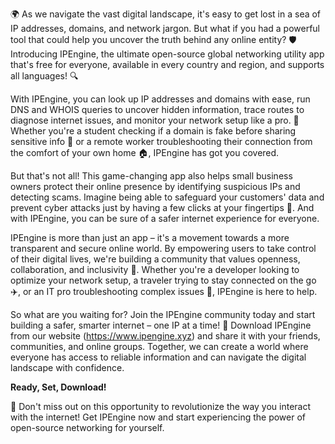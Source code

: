 🌍 As we navigate the vast digital landscape, it's easy to get lost in a sea of IP addresses, domains, and network jargon. But what if you had a powerful tool that could help you uncover the truth behind any online entity? 🛡️ Introducing IPEngine, the ultimate open-source global networking utility app that's free for everyone, available in every country and region, and supports all languages! 🔍

With IPEngine, you can look up IP addresses and domains with ease, run DNS and WHOIS queries to uncover hidden information, trace routes to diagnose internet issues, and monitor your network setup like a pro. 📡 Whether you're a student checking if a domain is fake before sharing sensitive info 💸 or a remote worker troubleshooting their connection from the comfort of your own home 🏠, IPEngine has got you covered.

But that's not all! This game-changing app also helps small business owners protect their online presence by identifying suspicious IPs and detecting scams. Imagine being able to safeguard your customers' data and prevent cyber attacks just by having a few clicks at your fingertips 💪. And with IPEngine, you can be sure of a safer internet experience for everyone.

IPEngine is more than just an app – it's a movement towards a more transparent and secure online world. By empowering users to take control of their digital lives, we're building a community that values openness, collaboration, and inclusivity 🌈. Whether you're a developer looking to optimize your network setup, a traveler trying to stay connected on the go ✈️, or an IT pro troubleshooting complex issues 🔧, IPEngine is here to help.

So what are you waiting for? Join the IPEngine community today and start building a safer, smarter internet – one IP at a time! 🚀 Download IPEngine from our website (https://www.ipengine.xyz) and share it with your friends, communities, and online groups. Together, we can create a world where everyone has access to reliable information and can navigate the digital landscape with confidence.

**Ready, Set, Download!**

🎉 Don't miss out on this opportunity to revolutionize the way you interact with the internet! Get IPEngine now and start experiencing the power of open-source networking for yourself.